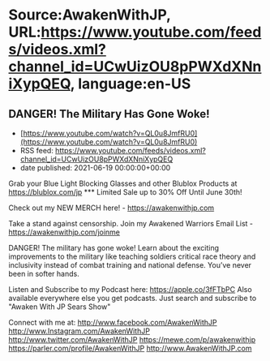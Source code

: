 # Source:AwakenWithJP, URL:https://www.youtube.com/feeds/videos.xml?channel_id=UCwUizOU8pPWXdXNniXypQEQ, language:en-US

## DANGER! The Military Has Gone Woke!
 - [https://www.youtube.com/watch?v=QL0u8JmfRU0](https://www.youtube.com/watch?v=QL0u8JmfRU0)
 - RSS feed: https://www.youtube.com/feeds/videos.xml?channel_id=UCwUizOU8pPWXdXNniXypQEQ
 - date published: 2021-06-19 00:00:00+00:00

Grab your Blue Light Blocking Glasses and other Blublox Products at https://blublox.com/jp
*** Limited Sale up to 30% Off Until June 30th!

Check out my NEW MERCH here! - https://awakenwithjp.com

Take a stand against censorship. Join my Awakened Warriors Email List - https://awakenwithjp.com/joinme

DANGER! The military has gone woke! Learn about the exciting improvements to the military like teaching soldiers critical race theory and inclusivity instead of combat training and national defense. You’ve never been in softer hands.

Listen and Subscribe to my Podcast here: 
https://apple.co/3fFTbPC
Also available everywhere else you get podcasts. Just search and subscribe to "Awaken With JP Sears Show"

Connect with me at: 
http://www.facebook.com/AwakenWithJP
http://www.Instagram.com/AwakenWithJP
http://www.twitter.com/AwakenWithJP
https://mewe.com/p/awakenwithjp
https://parler.com/profile/AwakenWithJP
http://www.AwakenWithJP.com

